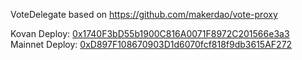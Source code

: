 VoteDelegate based on https://github.com/makerdao/vote-proxy

Kovan Deploy: [0x1740F3bD55b1900C816A0071F8972C201566e3a3](https://kovan.etherscan.io/address/0x1740F3bD55b1900C816A0071F8972C201566e3a3#code)  
Mainnet Deploy: [0xD897F108670903D1d6070fcf818f9db3615AF272](https://kovan.etherscan.io/address/0xD897F108670903D1d6070fcf818f9db3615AF272#code)  
